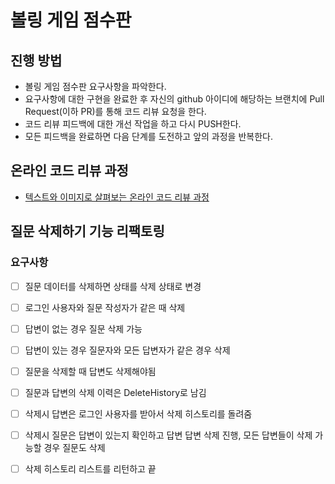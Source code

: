# 볼링 게임 점수판
## 진행 방법
* 볼링 게임 점수판 요구사항을 파악한다.
* 요구사항에 대한 구현을 완료한 후 자신의 github 아이디에 해당하는 브랜치에 Pull Request(이하 PR)를 통해 코드 리뷰 요청을 한다.
* 코드 리뷰 피드백에 대한 개선 작업을 하고 다시 PUSH한다.
* 모든 피드백을 완료하면 다음 단계를 도전하고 앞의 과정을 반복한다.

## 온라인 코드 리뷰 과정
* [텍스트와 이미지로 살펴보는 온라인 코드 리뷰 과정](https://github.com/next-step/nextstep-docs/tree/master/codereview)



## 질문 삭제하기 기능 리팩토링

### 요구사항

- [ ] 질문 데이터를 삭제하면 상태를 삭제 상태로 변경
- [ ] 로그인 사용자와 질문 작성자가 같은 때 삭제
- [ ] 답변이 없는 경우 질문 삭제 가능
- [ ] 답변이 있는 경우 질문자와 모든 답변자가 같은 경우 삭제
- [ ] 질문을 삭제할 때 답변도 삭제해야됨
- [ ] 질문과 답변의 삭제 이력은 DeleteHistory로 남김
- [ ] 삭제시 답변은 로그인 사용자를 받아서 삭제 히스토리를 돌려줌
- [ ] 삭제시 질문은 답변이 있는지 확인하고 답변 답변 삭제 진행, 모든 답변들이 삭제 가능할 경우 질문도 삭제
- [ ] 삭제 히스토리 리스트를 리턴하고 끝

